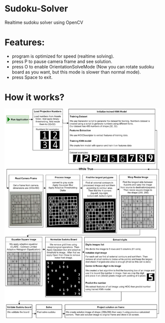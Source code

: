 # Sudoku-Solver
Realtime sudoku solver using OpenCV

# Features:
- program is optimized for speed (realtime solving).
- press P to pause camera frame and see solution.
- press O to enable OrientationSolveMode (Now you can rotate sudoku board as you want, but this mode is slower than normal mode).
- press Space to exit.

# How it works?
![image info](How_it_works.jpg)
